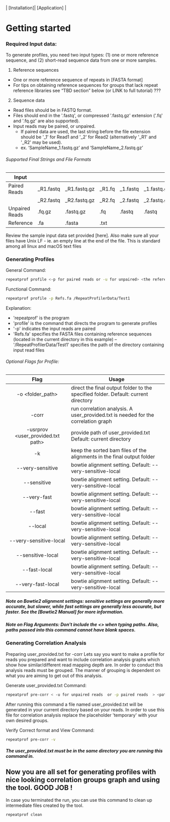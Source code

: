 | [Installation]| [Application] |
# Getting started

### Required Input data:

To generate profiles, you need two input types: (1) one or more reference sequence, and (2) short-read sequence data from one or more samples.

1. Reference sequences
- One or more reference sequence of repeats in [FASTA format]
- For tips on obtaining reference sequences for groups that lack repeat reference libraries see “TBD section” below (or LINK to full tutorial) ???

2. Sequence data
- Read files should be in FASTQ format.
- Files should end in the '.fastq', or compressed '.fastq.gz' extension ('.fq' and '.fq.gz' are also supported).
- Input reads may be paired, or unpaired. 
  - If paired data are used, the last string before the file extension should be '_1' for Read1 and '_2' for Read2 (alternatively '_R1' and '_R2' may be used). 
  - ex. ‘SampleName_1.fastq.gz’ and ‘SampleName_2.fastq.gz’
  
###### Supported Final Strings and File Formats

|  Input |   |   |   |   |   |   |   |
|---|---|---|---|---|---|---|---|
| Paired Reads   | _R1.fastq | _R1.fastq.gz | _R1.fq | _1.fastq | _1.fastq.gz | _1.fq | _1.fq.gz |   
|                | _R2.fastq | _R2.fastq.gz | _R2.fq | _2.fastq | _2.fastq.gz | _2.fq | _2.fq.gz |   
| Unpaired Reads | .fq.gz    | .fastq.gz    | .fq    | .fastq   | .fastq      | .fq   | .fq.gz   |   
| Reference      | .fa       | .fasta       | .txt   |          |             |       |          |                

Review the sample input data set provided [here]. Also make sure all your files have Unix LF - ie. an empty line at the end of the file. This is standard among all linux and macOS text files


### Generating Profiles

General Command:
```sh
repeatprof profile <-p for paired reads or -u for unpaired> <the reference sequence path > <path of the folder containing reads> [optional flags]
```

Functional Command:
```sh
repeatprof profile -p Refs.fa /RepeatProfilerData/Test1
```

Explanation:
- 'repeatprof' is the program
- 'profile' is the command that directs the program to generate profiles
- '-p' indicates the input reads are paired
- 'Refs.fa' specifies the FASTA files containing reference sequences (located in the current directory in this example)
– '/RepeatProfilerData/Test1' specifies the path of the directory containing input read files


###### Optional Flags for Profile:
| Flag| Usage |
|:-----------------------------------:|---|
| -o <folder_path>                    | direct the final output folder to the specified folder. Default: current directory |
| -corr                               | run correlation analysis. A user_provided.txt is needed for the correlation graph |
| -usrprov <user_provided.txt path>   | provide path of user_provided.txt Default: current directory |
| -k                                  | keep the sorted bam files of the alignments in the final output folder |
| --very-sensitive                    | bowtie alignment setting. Default: --very-sensitive-local |
| --sensitive                         | bowtie alignment setting. Default: --very-sensitive-local |
| --very-fast                         | bowtie alignment setting. Default: --very-sensitive-local |
| --fast                              | bowtie alignment setting. Default: --very-sensitive-local |
| --local                             | bowtie alignment setting. Default: --very-sensitive-local |
| --very-sensitive-local              | bowtie alignment setting. Default: --very-sensitive-local |
| --sensitive-local                   | bowtie alignment setting. Default: --very-sensitive-local |
| --fast-local                        | bowtie alignment setting. Default: --very-sensitive-local |
| --very-fast-local                   | bowtie alignment setting. Default: --very-sensitive-local |

##### Note on Bowtie2 alignment settings: sensitive settings are generally more accurate, but slower, while fast settings are generally less accurate, but faster. See the [Bowtie2 Manual] for more information.

##### Note on Flag Arguments: Don't include the <> when typing paths. Also, paths passed into this command cannot have blank spaces.

### Generating Correlation Analysis
Preparing user_provided.txt for -corr
Lets say you want to make a profile for reads you prepared and want to include correlation analysis graphs which show how similar/different read mapping depth are. In order to conduct this analysis reads must be grouped. The manner of grouping is dependent on what you are aiming to get out of this analysis.

Generate user_provided.txt Command:
```sh
repeatprof pre-corr < -u for unpaired reads  or -p paired reads  > <path reads folder>
```

After running this command a file named user_provided.txt will be generated in your current directory based on your reads. In order to use this file for correlation analysis replace the placeholder 'temporary' with your own desired groups.  

Verify Correct format and View Command:
```sh
repeatprof pre-corr -v   
```

##### The user_provided.txt must be in the same directory you are running this command in.

## Now you are all set for generating profiles with nice looking correlation groups graph and using the tool. GOOD JOB !

In case you terminated the run, you can use this command to clean up intermediate files created by the tool.
```sh
repeatprof clean   
```
